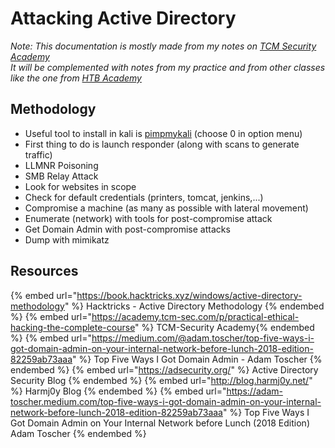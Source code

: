 # Attacking Active Directory

*Note: This documentation is mostly made from my notes on [TCM Security Academy](https://academy.tcm-sec.com/)  
It will be complemented with notes from my practice and from other classes like the one from [HTB Academy](https://academy.hackthebox.com/)*

## Methodology

- Useful tool to install in kali is [pimpmykali](https://github.com/Dewalt-arch/pimpmykali) (choose 0 in option menu)
- First thing to do is launch responder (along with scans to generate traffic)
- LLMNR Poisoning
- SMB Relay Attack
- Look for websites in scope
- Check for default credentials (printers, tomcat, jenkins,...)
- Compromise a machine (as many as possible with lateral movement)
- Enumerate (network) with tools for post-compromise attack
- Get Domain Admin with post-compromise attacks
- Dump with mimikatz

## Resources

{% embed url="https://book.hacktricks.xyz/windows/active-directory-methodology" %} Hacktricks - Active Directory Methodology {% endembed %}
{% embed url="https://academy.tcm-sec.com/p/practical-ethical-hacking-the-complete-course" %} TCM-Security Academy{% endembed %}
{% embed url="https://medium.com/@adam.toscher/top-five-ways-i-got-domain-admin-on-your-internal-network-before-lunch-2018-edition-82259ab73aaa" %} Top Five Ways I Got Domain Admin - Adam Toscher {% endembed %}
{% embed url="https://adsecurity.org/" %} Active Directory Security Blog {% endembed %}
{% embed url="http://blog.harmj0y.net/" %} Harmj0y Blog {% endembed %}
{% embed url="https://adam-toscher.medium.com/top-five-ways-i-got-domain-admin-on-your-internal-network-before-lunch-2018-edition-82259ab73aaa" %} Top Five Ways I Got Domain Admin on Your Internal Network before Lunch (2018 Edition) Adam Toscher {% endembed %}